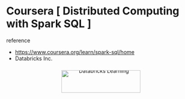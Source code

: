 # Coursera [ Distributed Computing with Spark SQL ]

reference
- https://www.coursera.org/learn/spark-sql/home
- Databricks Inc.

<div style="text-align: center; line-height: 0; padding-top: 9px;">
  <img src="https://databricks.com/wp-content/uploads/2018/03/db-academy-rgb-1200px.png" alt="Databricks Learning" style="width: 210px; height: 60px">
</div>